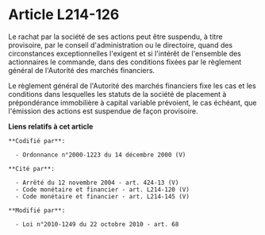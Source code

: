# Article L214-126

Le rachat par la société de ses actions peut être suspendu, à titre provisoire, par le conseil d'administration ou le
directoire, quand des circonstances exceptionnelles l'exigent et si l'intérêt de l'ensemble des actionnaires le commande,
dans des conditions fixées par le règlement général de l'Autorité des marchés financiers.

Le règlement général de l'Autorité des marchés financiers fixe les cas et les conditions dans lesquelles les statuts de la
société de placement à prépondérance immobilière à capital variable prévoient, le cas échéant, que l'émission des actions est
suspendue de façon provisoire.

**Liens relatifs à cet article**

	**Codifié par**:

	  - Ordonnance n°2000-1223 du 14 décembre 2000 (V)

	**Cité par**:

	  - Arrêté du 12 novembre 2004 - art. 424-13 (V)
	  - Code monétaire et financier - art. L214-120 (V)
	  - Code monétaire et financier - art. L214-145 (V)

	**Modifié par**:

	  - Loi n°2010-1249 du 22 octobre 2010 - art. 68
